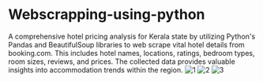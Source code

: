 # Webscrapping-using-python
A comprehensive hotel pricing analysis for Kerala state by utilizing Python's Pandas and BeautifulSoup libraries to web scrape vital hotel details from booking.com. This includes hotel names, locations, ratings, bedroom types, room sizes, reviews, and prices. The collected data provides valuable insights into accommodation trends within the region.
![1](https://github.com/Sourabh1995-art/Webscrapping-using-python/assets/128116719/ee1bd312-654e-4069-8ab6-96c9495e1a4a)
![2](https://github.com/Sourabh1995-art/Webscrapping-using-python/assets/128116719/7213f1e0-ec8f-4c50-b12a-76400f6d6a01)
![3](https://github.com/Sourabh1995-art/Webscrapping-using-python/assets/128116719/7932257f-76fc-411d-a961-187b19ed0dd9)
